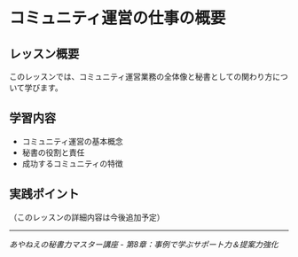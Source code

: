 # コミュニティ運営の仕事の概要

## レッスン概要
このレッスンでは、コミュニティ運営業務の全体像と秘書としての関わり方について学びます。

## 学習内容
- コミュニティ運営の基本概念
- 秘書の役割と責任
- 成功するコミュニティの特徴

## 実践ポイント
（このレッスンの詳細内容は今後追加予定）

---
*あやねえの秘書力マスター講座 - 第8章：事例で学ぶサポート力＆提案力強化*
